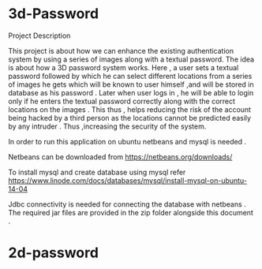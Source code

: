 # 3d-Password

Project  Description
  
This project is about how we can  enhance the existing authentication system by using a series of images along with a textual password. The idea is about how a 3D password system works.
Here , a user sets a textual password followed by which he can select different locations from a series of images he gets which will be known to user himself ,and will be stored in database as his password . Later when user logs in , he will be able to login only if he enters the textual password correctly along with the correct locations on the images . This thus , helps reducing the risk of the account being hacked by a third person as the locations cannot be predicted easily by any intruder . Thus ,increasing the security of the system.

In order to run this application on ubuntu netbeans and  mysql is needed .

Netbeans can be downloaded from  https://netbeans.org/downloads/

To  install mysql and create database using mysql refer https://www.linode.com/docs/databases/mysql/install-mysql-on-ubuntu-14-04

Jdbc connectivity is needed for connecting the database with netbeans . The required jar files are provided in the zip folder alongside this document .
# 2d-password
